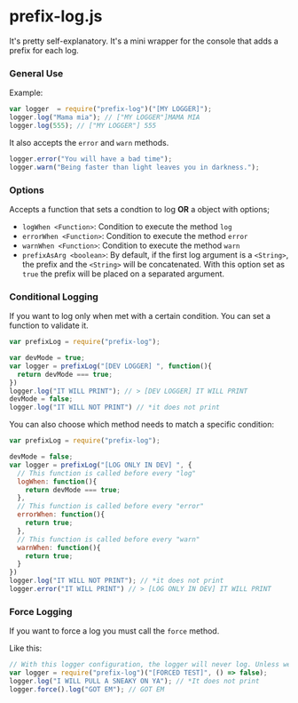 # prefix-log.js

It's pretty self-explanatory. It's a mini wrapper for the console that adds a prefix for each log.

### General Use
Example:
````javascript
var logger  = require("prefix-log")("[MY LOGGER]");
logger.log("Mama mia"); // ["MY LOGGER"]MAMA MIA
logger.log(555); // ["MY LOGGER"] 555
````

It also accepts the `error` and `warn` methods.
````javascript
logger.error("You will have a bad time");
logger.warn("Being faster than light leaves you in darkness.");
````

### Options
Accepts a function that sets a condtion to log <b>OR</b> a object with options;
- `logWhen <Function>`: Condition to execute the method `log`
- `errorWhen <Function>`: Condition to execute the method `error`
- `warnWhen <Function>`: Condition to execute the method `warn`
- `prefixAsArg <boolean>`: By default, if the first log argument is a `<String>`, the prefix and the `<String>` will be concatenated. With this option set as `true` the prefix will be placed on a separated argument.

### Conditional Logging
If you want to log only when met with a certain condition. You can set a function to validate it.
````javascript
var prefixLog = require("prefix-log");

var devMode = true;
var logger = prefixLog("[DEV LOGGER] ", function(){
  return devMode === true;
})
logger.log("IT WILL PRINT"); // > [DEV LOGGER] IT WILL PRINT
devMode = false;
logger.log("IT WILL NOT PRINT") // *it does not print
````
You can also choose which method needs to match a specific condition:
````javascript
var prefixLog = require("prefix-log");

devMode = false;
var logger = prefixLog("[LOG ONLY IN DEV] ", {
  // This function is called before every "log"
  logWhen: function(){
    return devMode === true;
  },
  // This function is called before every "error"
  errorWhen: function(){
    return true;
  },
  // This function is called before every "warn"
  warnWhen: function(){
    return true;
  }
})
logger.log("IT WILL NOT PRINT"); // *it does not print
logger.error("IT WILL PRINT") // > [LOG ONLY IN DEV] IT WILL PRINT
````

### Force Logging
If you want to force a log you must call the `force` method.

Like this:
````javascript
// With this logger configuration, the logger will never log. Unless we force it.
var logger = require("prefix-log")("[FORCED TEST]", () => false);
logger.log("I WILL PULL A SNEAKY ON YA"); // *It does not print
logger.force().log("GOT EM"); // GOT EM
````

##
